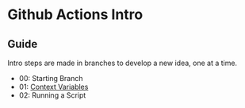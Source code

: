 # Github Actions Intro

## Guide  
Intro steps are made in branches to develop a new idea, one at a time.

- 00: Starting Branch
- 01: [Context Variables](BlueBastion/DEV-github-actions-example#01-contexts)
- 02: Running a Script

